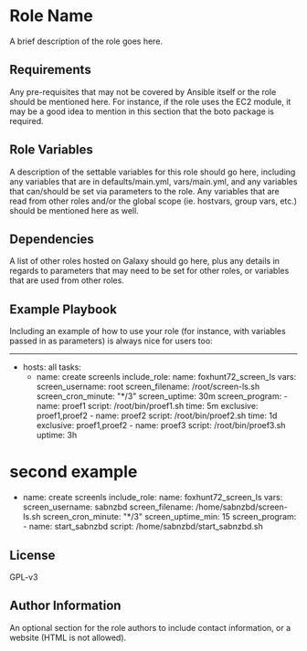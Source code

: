 Role Name
=========

A brief description of the role goes here.

Requirements
------------

Any pre-requisites that may not be covered by Ansible itself or the role should be mentioned here. For instance, if the role uses the EC2 module, it may be a good idea to mention in this section that the boto package is required.

Role Variables
--------------

A description of the settable variables for this role should go here, including any variables that are in defaults/main.yml, vars/main.yml, and any variables that can/should be set via parameters to the role. Any variables that are read from other roles and/or the global scope (ie. hostvars, group vars, etc.) should be mentioned here as well.

Dependencies
------------

A list of other roles hosted on Galaxy should go here, plus any details in regards to parameters that may need to be set for other roles, or variables that are used from other roles.

Example Playbook
----------------

Including an example of how to use your role (for instance, with variables passed in as parameters) is always nice for users too:

---
- hosts: all
  tasks:
  - name: create screenls
    include_role:
      name: foxhunt72_screen_ls
    vars:
      screen_username: root
      screen_filename: /root/screen-ls.sh
      screen_cron_minute: "*/3"
      screen_uptime: 30m
      screen_program:
        - name: proef1
          script: /root/bin/proef1.sh
          time: 5m
          exclusive: proef1,proef2
        - name: proef2
          script: /root/bin/proef2.sh
          time: 1d
          exclusive: proef1,proef2
        - name: proef3
          script: /root/bin/proef3.sh
          uptime: 3h

# second example
- name: create screenls
  include_role:
    name: foxhunt72_screen_ls
  vars:
    screen_username: sabnzbd
    screen_filename: /home/sabnzbd/screen-ls.sh
    screen_cron_minute: "*/3"
    screen_uptime_min: 15
    screen_program:
      - name: start_sabnzbd
        script: /home/sabnzbd/start_sabnzbd.sh


License
-------

GPL-v3

Author Information
------------------

An optional section for the role authors to include contact information, or a website (HTML is not allowed).
